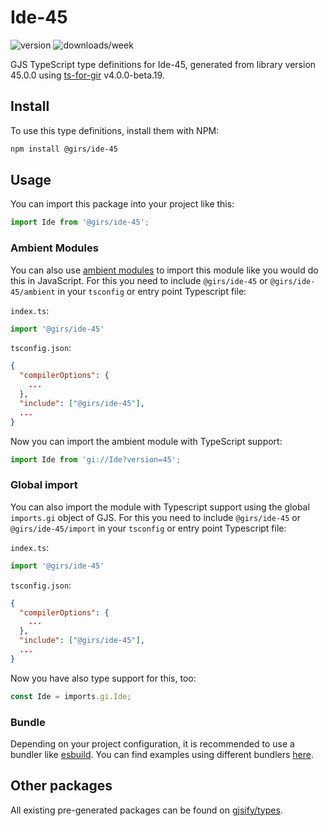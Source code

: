 
# Ide-45

![version](https://img.shields.io/npm/v/@girs/ide-45)
![downloads/week](https://img.shields.io/npm/dw/@girs/ide-45)


GJS TypeScript type definitions for Ide-45, generated from library version 45.0.0 using [ts-for-gir](https://github.com/gjsify/ts-for-gir) v4.0.0-beta.19.


## Install

To use this type definitions, install them with NPM:
```bash
npm install @girs/ide-45
```

## Usage

You can import this package into your project like this:
```ts
import Ide from '@girs/ide-45';
```

### Ambient Modules

You can also use [ambient modules](https://github.com/gjsify/ts-for-gir/tree/main/packages/cli#ambient-modules) to import this module like you would do this in JavaScript.
For this you need to include `@girs/ide-45` or `@girs/ide-45/ambient` in your `tsconfig` or entry point Typescript file:

`index.ts`:
```ts
import '@girs/ide-45'
```

`tsconfig.json`:
```json
{
  "compilerOptions": {
    ...
  },
  "include": ["@girs/ide-45"],
  ...
}
```

Now you can import the ambient module with TypeScript support: 

```ts
import Ide from 'gi://Ide?version=45';
```

### Global import

You can also import the module with Typescript support using the global `imports.gi` object of GJS.
For this you need to include `@girs/ide-45` or `@girs/ide-45/import` in your `tsconfig` or entry point Typescript file:

`index.ts`:
```ts
import '@girs/ide-45'
```

`tsconfig.json`:
```json
{
  "compilerOptions": {
    ...
  },
  "include": ["@girs/ide-45"],
  ...
}
```

Now you have also type support for this, too:

```ts
const Ide = imports.gi.Ide;
```

### Bundle

Depending on your project configuration, it is recommended to use a bundler like [esbuild](https://esbuild.github.io/). You can find examples using different bundlers [here](https://github.com/gjsify/ts-for-gir/tree/main/examples).

## Other packages

All existing pre-generated packages can be found on [gjsify/types](https://github.com/gjsify/types).

